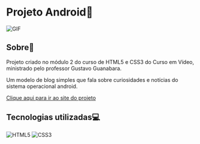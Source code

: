 # Projeto Android🤖

![GIF](https://github.com/ramonfarias1/projeto-android/blob/main/images/interface.gif)

## Sobre📄

Projeto criado no módulo 2 do curso de HTML5 e CSS3 do Curso em Vídeo, ministrado pelo professor Gustavo Guanabara.

Um modelo de blog simples que fala sobre curiosidades e notícias do sistema operacional android.

[Clique aqui para ir ao site do projeto](https://ramonfarias1.github.io/projeto-android/)

## Tecnologias utilizadas💻

![HTML5](https://img.shields.io/badge/HTML5-E34F26.svg?style=for-the-badge&logo=HTML5&logoColor=white)
![CSS3](https://img.shields.io/badge/CSS3-1572B6.svg?style=for-the-badge&logo=CSS3&logoColor=white)
